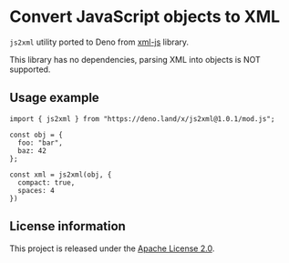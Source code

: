 Convert JavaScript objects to XML
=================================

`js2xml` utility ported to Deno from [xml-js](https://github.com/nashwaan/xml-js) library.

This library has no dependencies, parsing XML into objects is NOT supported. 

Usage example
-------------

```
import { js2xml } from "https://deno.land/x/js2xml@1.0.1/mod.js";

const obj = {
  foo: "bar",
  baz: 42
};

const xml = js2xml(obj, {
  compact: true,
  spaces: 4
})
```

License information
-------------------

This project is released under the [Apache License 2.0](http://www.apache.org/licenses/LICENSE-2.0).